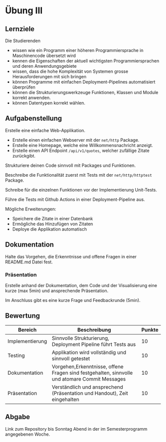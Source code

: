 # Übung III

## Lernziele

Die Studierenden

- wissen wie ein Programm einer höheren Programmiersprache in Maschinencode übersetzt wird
- kennen die Eigenschaften der aktuell wichtigsten Programmiersprachen und deren Anwendungsgebiete
- wissen, dass die hohe Komplexität von Systemen grosse Herausforderungen mit sich bringen
- können Programme mit einfachen Deployment-Pipelines automatisiert überprüfen
- können die Strukturierungswerkzeuge Funktionen, Klassen und Module korrekt anwenden.
- können Datentypen korrekt wählen.

## Aufgabenstellung

Erstelle eine einfache Web-Applikation.

- Erstelle einen einfachen Webserver mit der `net/http` Package.
- Erstelle eine Homepage, welche eine Willkommensnachricht anzeigt.
- Erstelle einen API Endpoint `/api/v1/quotes`, welcher zufällige Zitate zurückgibt.

Strukturiere deinen Code sinnvoll mit Packages und Funktionen.

Beschreibe die Funktionalität zuerst mit Tests mit der `net/http/httptest` Package.

Schreibe für die einzelnen Funktionen vor der Implementierung Unit-Tests.

Führe die Tests mit Github Actions in einer Deployment-Pipeline aus.

Mögliche Erweiterungen:

- Speichere die Zitate in einer Datenbank
- Ermögliche das Hinzufügen von Zitaten
- Deploye die Applikation automatisch

## Dokumentation

Halte das Vorgehen, die Erkenntnisse und offene Fragen in einer README.md Datei fest.

### Präsentation

Erstelle anhand der Dokumentation, dem Code und der Visualisierung eine kurze (max 5min) und ansprechende Präsentation. 

Im Anschluss gibt es eine kurze Frage und Feedbackrunde (5min).

## Bewertung

| Bereich         | Beschreibung                                                                                  | Punkte |
|-----------------|-----------------------------------------------------------------------------------------------|--------|
| Implementierung | Sinnvolle Strukturierung, Deployment Pipeline führt Tests aus                                 | 10     |
| Testing         | Applikation wird vollständig und sinnvoll getestet                                            | 10     |
| Dokumentation   | Vorgehen,Erkenntnisse, offene Fragen sind festgehalten, sinnvolle und atomare Commit Messages | 10     |
| Präsentation    | Verständlich und ansprechend (Präsentation und Handout), Zeit eingehalten                     | 10     |

## Abgabe

Link zum Repository bis Sonntag Abend in der im Semesterprogramm angegebenen Woche.
